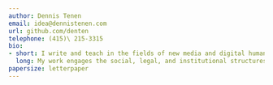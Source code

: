 ```yaml
---
author: Dennis Tenen
email: idea@dennistenen.com
url: github.com/denten
telephone: (415)\ 215-3315
bio:
- short: I write and teach in the fields of new media and digital humanities at Columbia University. My research often happens at the intersection of texts, people, and technology.
  long: My work engages the social, legal, and institutional structures that regulate the formation of knowledge and literary practice. A former software engineer at Microsoft and currently a faculty associate at the Berkman Center for Internet and Society at Harvard, I am now working to complete my first book manuscript on algorithmic imagination. For more information, syllabi, publication list, vitae, and updates visit my personal site at [dennistenen.com](http://dennistenen.com/).
papersize: letterpaper
---
```









